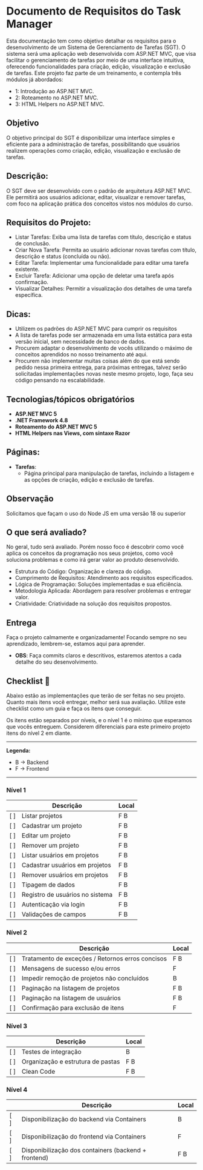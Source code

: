 # Documento de Requisitos do Task Manager

Esta documentação tem como objetivo detalhar os requisitos para o desenvolvimento de um Sistema de Gerenciamento de Tarefas (SGT). O sistema será uma aplicação web desenvolvida com ASP.NET MVC, que visa facilitar o gerenciamento de tarefas por meio de uma interface intuitiva, oferecendo funcionalidades para criação, edição, visualização e exclusão de tarefas. Este projeto faz parte de um treinamento, e contempla três módulos já abordados: 
- 1: Introdução ao ASP.NET MVC.
- 2: Roteamento no ASP.NET MVC.
- 3: HTML Helpers no ASP.NET MVC.

## Objetivo

O objetivo principal do SGT é disponibilizar uma interface simples e eficiente para a administração de tarefas, possibilitando que usuários realizem operações como criação, edição, visualização e exclusão de tarefas.

## Descrição:

O SGT deve ser desenvolvido com o padrão de arquitetura ASP.NET MVC. Ele permitirá aos usuários adicionar, editar, visualizar e remover tarefas, com foco na aplicação prática dos conceitos vistos nos módulos do curso.

## Requisitos do Projeto:
- Listar Tarefas: Exiba uma lista de tarefas com título, descrição e status de conclusão.
- Criar Nova Tarefa: Permita ao usuário adicionar novas tarefas com título, descrição e status (concluída ou não).
- Editar Tarefa: Implementar uma funcionalidade para editar uma tarefa existente.
- Excluir Tarefa: Adicionar uma opção de deletar uma tarefa após confirmação.
- Visualizar Detalhes: Permitir a visualização dos detalhes de uma tarefa específica.
  
## Dicas:
- Utilizem os padrões do ASP.NET MVC para cumprir os requisitos
- A lista de tarefas pode ser armazenada em uma lista estática para esta versão inicial, sem necessidade de banco de dados.
- Procurem adaptar o desenvolvimento de vocês utilizando o máximo de conceitos aprendidos no nosso treinamento até aqui.
- Procurem não implementar muitas coisas além do que está sendo pedido nessa primeira entrega, para próximas entregas, talvez serão solicitadas implementações novas neste mesmo projeto, logo, faça seu código pensando na escalabilidade.


## Tecnologias/tópicos obrigatórios
- **ASP.NET MVC 5**
- **.NET Framework 4.8**
- **Roteamento do ASP.NET MVC 5**
- **HTML Helpers nas Views, com sintaxe Razor**


## **Páginas:**
   
- **Tarefas**:
    - Página principal para manipulação de tarefas, incluindo a listagem e as opções de criação, edição e exclusão de tarefas.
   
## Observação

Solicitamos que façam o uso do Node JS em uma versão 18 ou superior


## O que será avaliado? 

No geral, tudo será avaliado. Porém nosso foco é descobrir como você aplica os conceitos da programação nos seus projetos, como você soluciona problemas e como irá gerar valor ao produto desenvolvido.

- Estrutura do Código: Organização e clareza do código.
- Cumprimento de Requisitos: Atendimento aos requisitos especificados.
- Lógica de Programação: Soluções implementadas e sua eficiência.
- Metodologia Aplicada: Abordagem para resolver problemas e entregar valor.
- Criatividade: Criatividade na solução dos requisitos propostos.

## Entrega

Faça o projeto calmamente e organizadamente! Focando sempre no seu aprendizado, lembrem-se, estamos aqui para aprender. 

- **OBS**: Faça commits claros e descritivos, estaremos atentos a cada detalhe do seu desenvolvimento.

## Checklist 📝

Abaixo estão as implementações que terão de ser feitas no seu projeto. Quanto mais itens você entregar, melhor será sua avaliação. Utilize este checklist como um guia e faça os itens que conseguir.

Os itens estão separados por níveis, e o nível 1 é o mínimo que esperamos que vocês entreguem. Considerem diferenciais para este primeiro projeto itens do nível 2 em diante.


---

**Legenda:**

- B -> Backend
- F -> Frontend

---

### Nível 1

|     | Descrição                  | Local |
| --- | -------------------------- | ----- |
| [ ] | Listar projetos            |  F B  |
| [ ] | Cadastrar um projeto       |  F B  |
| [ ] | Editar um projeto          |  F B  |
| [ ] | Remover um projeto         |  F B  |
| [ ] | Listar usuários em projetos             |  F B  |
| [ ] | Cadastrar usuários em projetos       |  F B  |
| [ ] | Remover usuários em projetos         |  F B  |
| [ ] | Tipagem de dados           |  F B  |
| [ ] | Registro de usuários no sistema     |  F B  |
| [ ] | Autenticação via login         |  F B  |
| [ ] | Validações de campos     |  F B  |


### Nível 2

|     | Descrição	                                            | Local |
| --- | ------------------------------------------------      | ----- |
| [ ] |	Tratamento de exceções / Retornos erros concisos	    |  F B  |
| [ ] | Mensagens de sucesso e/ou erros	                      |  F   |
| [ ] | Impedir remoção de projetos não concluídos            |   B   |
| [ ] | Paginação na listagem de projetos	                    |  F B  |
| [ ] | Paginação na listagem de usuários	                    |  F B  |
| [ ] | Confirmação para exclusão de itens	                  |  F   |


### Nível 3

|     | Descrição                              | Local |
| --- | -------------------------------------- | ----- |
| [ ] | Testes de integração                   |    B  |
| [ ] | Organização e estrutura de pastas      |  F B  |
| [ ] | Clean Code                             |  F B  |

### Nível 4

|     | Descrição                                                               | Local |
| --- | ----------------------------------------------------------------------- | ----- |
| [ ] | Disponibilização do backend via Containers                              |    B  |
| [ ] | Disponibilização do frontend via Containers                             |  F    |
| [ ] | Disponibilização dos containers (backend + frontend)                    |  F B  |



